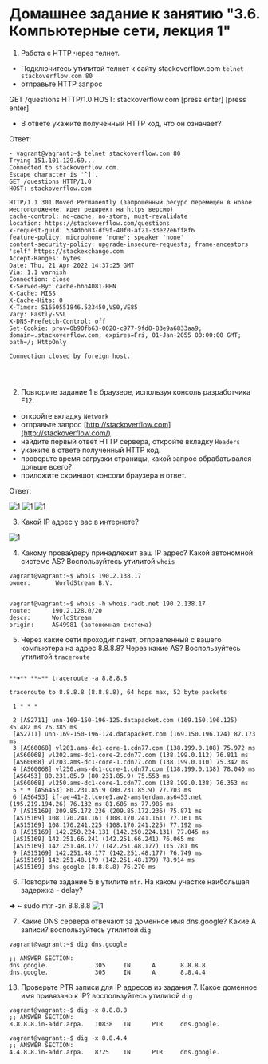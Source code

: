 # Домашнее задание к занятию "3.6. Компьютерные сети, лекция 1"

1.  Работа c HTTP через телнет.

-   Подключитесь утилитой телнет к сайту stackoverflow.com `telnet stackoverflow.com 80`
-   отправьте HTTP запрос

GET /questions HTTP/1.0
HOST: stackoverflow.com
[press enter]
[press enter]

- В ответе укажите полученный HTTP код, что он означает?

Ответ:
```
- vagrant@vagrant:~$ telnet stackoverflow.com 80
Trying 151.101.129.69...
Connected to stackoverflow.com.
Escape character is '^]'.
GET /questions HTTP/1.0
HOST: stackoverflow.com

HTTP/1.1 301 Moved Permanently (запрошенный ресурс перемещен в новое местоположение, идет редирект на https версию)
cache-control: no-cache, no-store, must-revalidate
location: https://stackoverflow.com/questions
x-request-guid: 534dbb03-df9f-40f0-af21-33e22e6ff8f6
feature-policy: microphone 'none'; speaker 'none'
content-security-policy: upgrade-insecure-requests; frame-ancestors 'self' https://stackexchange.com
Accept-Ranges: bytes
Date: Thu, 21 Apr 2022 14:37:25 GMT
Via: 1.1 varnish
Connection: close
X-Served-By: cache-hhn4081-HHN
X-Cache: MISS
X-Cache-Hits: 0
X-Timer: S1650551846.523450,VS0,VE85
Vary: Fastly-SSL
X-DNS-Prefetch-Control: off
Set-Cookie: prov=0b90fb63-0020-c977-9fd8-83e9a6833aa9; domain=.stackoverflow.com; expires=Fri, 01-Jan-2055 00:00:00 GMT; path=/; HttpOnly

Connection closed by foreign host.




```


2.  Повторите задание 1 в браузере, используя консоль разработчика F12.

- откройте вкладку `Network`
- отправьте запрос [http://stackoverflow.com](http://stackoverflow.com/)
- найдите первый ответ HTTP сервера, откройте вкладку `Headers`
- укажите в ответе полученный HTTP код.
- проверьте время загрузки страницы, какой запрос обрабатывался дольше всего?
- приложите скриншот консоли браузера в ответ.

Ответ:

![1](0.png)
![1](1.png)
![1](2.png)

3.  Какой IP адрес у вас в интернете?

![1](3.png)

4.  Какому провайдеру принадлежит ваш IP адрес? Какой автономной системе AS? Воспользуйтесь утилитой `whois`
```
vagrant@vagrant:~$ whois 190.2.138.17
owner:       WorldStream B.V.


vagrant@vagrant:~$ whois -h whois.radb.net 190.2.138.17
route:      190.2.128.0/20
descr:      WorldStream
origin:     AS49981 (автономная система)
```


5.  Через какие сети проходит пакет, отправленный с вашего компьютера на адрес 8.8.8.8? Через какие AS? Воспользуйтесь утилитой `traceroute`
```

**➜** **~** traceroute -a 8.8.8.8 

traceroute to 8.8.8.8 (8.8.8.8), 64 hops max, 52 byte packets

 1 * * *

 2 [AS2711] unn-169-150-196-125.datapacket.com (169.150.196.125) 85.482 ms 76.385 ms
 [AS2711] unn-169-150-196-124.datapacket.com (169.150.196.124) 87.173 ms
 3 [AS60068] vl201.ams-dc1-core-1.cdn77.com (138.199.0.108) 75.972 ms
 [AS60068] vl202.ams-dc1-core-2.cdn77.com (138.199.0.112) 76.811 ms
 [AS60068] vl203.ams-dc1-core-1.cdn77.com (138.199.0.110) 75.342 ms
 4 [AS60068] vl250.ams-dc1-core-1.cdn77.com (138.199.0.138) 78.040 ms
 [AS6453] 80.231.85.9 (80.231.85.9) 75.553 ms
 [AS60068] vl250.ams-dc1-core-1.cdn77.com (138.199.0.138) 76.353 ms
 5 * * [AS6453] 80.231.85.9 (80.231.85.9) 77.703 ms
 6 [AS6453] if-ae-41-2.tcore1.av2-amsterdam.as6453.net (195.219.194.26) 76.132 ms 81.605 ms 77.985 ms
 7 [AS15169] 209.85.172.236 (209.85.172.236) 75.871 ms
 [AS15169] 108.170.241.161 (108.170.241.161) 77.161 ms
 [AS15169] 108.170.241.225 (108.170.241.225) 77.192 ms
 8 [AS15169] 142.250.224.131 (142.250.224.131) 77.045 ms
 [AS15169] 142.251.66.241 (142.251.66.241) 76.065 ms
 [AS15169] 142.251.48.177 (142.251.48.177) 115.781 ms
 9 [AS15169] 142.251.48.177 (142.251.48.177) 76.749 ms
 [AS15169] 142.251.48.179 (142.251.48.179) 78.914 ms
 [AS15169] dns.google (8.8.8.8) 76.270 ms
```
6.  Повторите задание 5 в утилите `mtr`. На каком участке наибольшая задержка - delay?
      

**➜** **~** sudo mtr  -zn 8.8.8.8
![1](4.png)


7.  Какие DNS сервера отвечают за доменное имя dns.google? Какие A записи? воспользуйтесь утилитой `dig`
```
vagrant@vagrant:~$ dig dns.google

;; ANSWER SECTION:
dns.google.             305     IN      A       8.8.8.8
dns.google.             305     IN      A       8.8.4.4

```
13.  Проверьте PTR записи для IP адресов из задания 7. Какое доменное имя привязано к IP? воспользуйтесь утилитой `dig`

```
vagrant@vagrant:~$ dig -x 8.8.8.8
;; ANSWER SECTION:
8.8.8.8.in-addr.arpa.   10838   IN      PTR     dns.google.

vagrant@vagrant:~$ dig -x 8.8.4.4
;; ANSWER SECTION:
4.4.8.8.in-addr.arpa.   8725    IN      PTR     dns.google.
